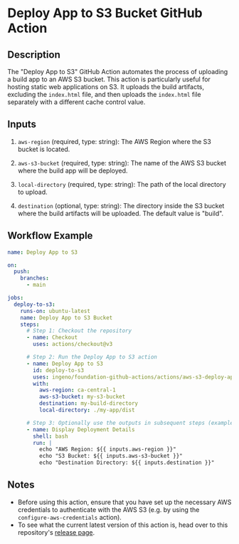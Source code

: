 # Deploy App to S3 Bucket GitHub Action

## Description

The "Deploy App to S3" GitHub Action automates the process of uploading a build app to an AWS S3 bucket. This action is particularly useful for hosting static web applications on S3. It uploads the build artifacts, excluding the `index.html` file, and then uploads the `index.html` file separately with a different cache control value.

## Inputs

1. `aws-region` (required, type: string): The AWS Region where the S3 bucket is located.

2. `aws-s3-bucket` (required, type: string): The name of the AWS S3 bucket where the build app will be deployed.

2. `local-directory` (required, type: string): The path of the local directory to upload.

3. `destination` (optional, type: string): The directory inside the S3 bucket where the build artifacts will be uploaded. The default value is "build".

## Workflow Example

```yaml
name: Deploy App to S3

on:
  push:
    branches:
      - main

jobs:
  deploy-to-s3:
    runs-on: ubuntu-latest
    name: Deploy App to S3 Bucket
    steps:
      # Step 1: Checkout the repository
      - name: Checkout
        uses: actions/checkout@v3

      # Step 2: Run the Deploy App to S3 action
      - name: Deploy App to S3
        id: deploy-to-s3
        uses: ingeno/foundation-github-actions/actions/aws-s3-deploy-app@<latest>
        with:
          aws-region: ca-central-1
          aws-s3-bucket: my-s3-bucket
          destination: my-build-directory
          local-directory: ./my-app/dist

      # Step 3: Optionally use the outputs in subsequent steps (example)
      - name: Display Deployment Details
        shell: bash
        run: |
          echo "AWS Region: ${{ inputs.aws-region }}"
          echo "S3 Bucket: ${{ inputs.aws-s3-bucket }}"
          echo "Destination Directory: ${{ inputs.destination }}"
```

## Notes

- Before using this action, ensure that you have set up the necessary AWS credentials to authenticate with the AWS S3 (e.g. by using the `configure-aws-credentials` action).
- To see what the current latest version of this action is, head over to this repository's [release page](https://github.com/ingeno/foundation-github-actions/releases).